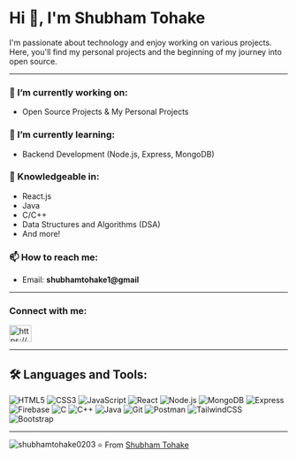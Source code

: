 # Hi 👋, I'm Shubham Tohake

I'm passionate about technology and enjoy working on various projects.  
Here, you'll find my personal projects and the beginning of my journey into open source.

---

### 🔭 I’m currently working on:
- Open Source Projects & My Personal Projects

### 🌱 I’m currently learning:
- Backend Development (Node.js, Express, MongoDB)

### 💬 Knowledgeable in:
- React.js
- Java
- C/C++
- Data Structures and Algorithms (DSA)
- And more!

### 📫 How to reach me:
- Email: **shubhamtohake1@gmail**

---

<h3 align="left">Connect with me:</h3>
<p align="left">
<a href="https://www.linkedin.com/in/shubham-t-25b629236?utm_source=share&utm_campaign=share_via&utm_content=profile&utm_medium=android_app" target="blank"><img align="center" src="https://raw.githubusercontent.com/rahuldkjain/github-profile-readme-generator/master/src/images/icons/Social/linked-in-alt.svg" alt="https://www.linkedin.com/in/shubham-t-25b629236?utm_source=share&utm_campaign=share_via&utm_content=profile&utm_medium=android_app" height="30" width="40" /></a>
</p>

---

## 🛠️ Languages and Tools:

![HTML5](https://img.shields.io/badge/-HTML5-E34F26?style=flat&logo=html5&logoColor=white)
![CSS3](https://img.shields.io/badge/-CSS3-1572B6?style=flat&logo=css3)
![JavaScript](https://img.shields.io/badge/-JavaScript-F7DF1E?style=flat&logo=javascript&logoColor=black)
![React](https://img.shields.io/badge/-React-61DAFB?style=flat&logo=react)
![Node.js](https://img.shields.io/badge/-Node.js-339933?style=flat&logo=nodedotjs)
![MongoDB](https://img.shields.io/badge/-MongoDB-47A248?style=flat&logo=mongodb)
![Express](https://img.shields.io/badge/-Express.js-000000?style=flat&logo=express)
![Firebase](https://img.shields.io/badge/-Firebase-FFCA28?style=flat&logo=firebase)
![C](https://img.shields.io/badge/-C-00599C?style=flat&logo=c)
![C++](https://img.shields.io/badge/-C++-00599C?style=flat&logo=cplusplus)
![Java](https://img.shields.io/badge/-Java-007396?style=flat&logo=java&logoColor=white)
![Git](https://img.shields.io/badge/-Git-F05032?style=flat&logo=git)
![Postman](https://img.shields.io/badge/-Postman-FF6C37?style=flat&logo=postman)
![TailwindCSS](https://img.shields.io/badge/-Tailwind%20CSS-38B2AC?style=flat&logo=tailwindcss)
![Bootstrap](https://img.shields.io/badge/-Bootstrap-563D7C?style=flat&logo=bootstrap)

---
<p><img align="left" src="https://github-readme-stats.vercel.app/api/top-langs?username=shubhamtohake0203&show_icons=true&locale=en&layout=compact" alt="shubhamtohake0203" /></p>

⭐️ From [Shubham Tohake](https://github.com/SHUBHAMTOHAKE0203)
